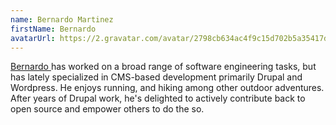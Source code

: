 ```yaml
---
name: Bernardo Martinez
firstName: Bernardo
avatarUrl: https://2.gravatar.com/avatar/2798cb634ac4f9c15d702b5a35417dbd8faffad84b7afe0b3d8143d9b076b042??s=96&d=mm&r=g
---
```


[Bernardo ](https://github.com/bmartinez287) has worked on a broad range of software engineering tasks, but has lately specialized in CMS-based development primarily Drupal and Wordpress. He enjoys running, and hiking among other outdoor adventures. After years of Drupal work, he's delighted to actively contribute back to open source and empower others to do the so.
